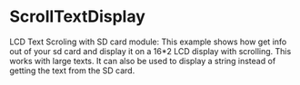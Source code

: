 # ScrollTextDisplay
LCD Text Scroling with SD card module:
This example shows how get info out of your sd card and display it on a 16*2 LCD display with scrolling. This works with large texts. It can also be used to display a string instead of getting the text from the SD card.

